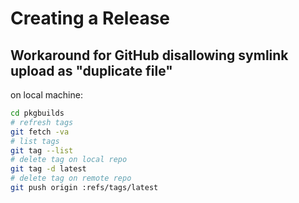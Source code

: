 Creating a Release
==================

Workaround for GitHub disallowing symlink upload as "duplicate file"
--------------------------------------------------------------------

on local machine:

```sh
cd pkgbuilds
# refresh tags
git fetch -va
# list tags
git tag --list
# delete tag on local repo
git tag -d latest
# delete tag on remote repo
git push origin :refs/tags/latest
```
